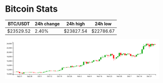 # Bitcoin Stats

BTC/USDT|24h change|24h high|24h low|
|---|---|---|---|
|$23529.52|2.40%|$23827.54|$22786.67|

<img src="./chart.svg">
